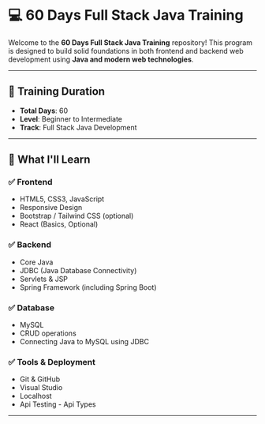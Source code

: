 # 💻 60 Days Full Stack Java Training

Welcome to the **60 Days Full Stack Java Training** repository! This program is designed to build solid foundations in both frontend and backend web development using **Java and modern web technologies**.

---

## 📅 Training Duration

- **Total Days**: 60  
- **Level**: Beginner to Intermediate  
- **Track**: Full Stack Java Development

---

## 🧠 What I'll Learn

### ✅ Frontend
- HTML5, CSS3, JavaScript
- Responsive Design
- Bootstrap / Tailwind CSS (optional)
- React (Basics, Optional)

### ✅ Backend
- Core Java
- JDBC (Java Database Connectivity)
- Servlets & JSP
- Spring Framework (including Spring Boot)

### ✅ Database
- MySQL
- CRUD operations
- Connecting Java to MySQL using JDBC

### ✅ Tools & Deployment
- Git & GitHub
- Visual Studio
- Localhost
- Api Testing - Api Types

---
